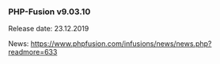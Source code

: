 ### PHP-Fusion v9.03.10
Release date: 23.12.2019

News: https://www.phpfusion.com/infusions/news/news.php?readmore=633
